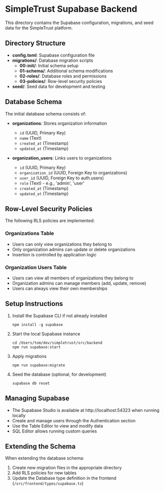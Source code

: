 # SimpleTrust Supabase Backend

This directory contains the Supabase configuration, migrations, and seed data for the SimpleTrust platform.

## Directory Structure

- **config.toml**: Supabase configuration file
- **migrations/**: Database migration scripts
  - **00-init/**: Initial schema setup
  - **01-schema/**: Additional schema modifications
  - **02-roles/**: Database roles and permissions
  - **03-policies/**: Row-level security policies
- **seed/**: Seed data for development and testing

## Database Schema

The initial database schema consists of:

- **organizations**: Stores organization information
  - `id` (UUID, Primary Key)
  - `name` (Text)
  - `created_at` (Timestamp)
  - `updated_at` (Timestamp)

- **organization_users**: Links users to organizations
  - `id` (UUID, Primary Key)
  - `organization_id` (UUID, Foreign Key to organizations)
  - `user_id` (UUID, Foreign Key to auth.users)
  - `role` (Text) - e.g., 'admin', 'user'
  - `created_at` (Timestamp)
  - `updated_at` (Timestamp)

## Row-Level Security Policies

The following RLS policies are implemented:

### Organizations Table
- Users can only view organizations they belong to
- Only organization admins can update or delete organizations
- Insertion is controlled by application logic

### Organization Users Table
- Users can view all members of organizations they belong to
- Organization admins can manage members (add, update, remove)
- Users can always view their own memberships

## Setup Instructions

1. Install the Supabase CLI if not already installed
   ```
   npm install -g supabase
   ```

2. Start the local Supabase instance
   ```
   cd /Users/tom/dev/simpletrust/src/backend
   npm run supabase:start
   ```

3. Apply migrations
   ```
   npm run supabase:migrate
   ```

4. Seed the database (optional, for development)
   ```
   supabase db reset
   ```

## Managing Supabase

- The Supabase Studio is available at http://localhost:54323 when running locally
- Create and manage users through the Authentication section
- Use the Table Editor to view and modify data
- SQL Editor allows running custom queries

## Extending the Schema

When extending the database schema:
1. Create new migration files in the appropriate directory
2. Add RLS policies for new tables
3. Update the Database type definition in the frontend (`/src/frontend/types/supabase.ts`) 